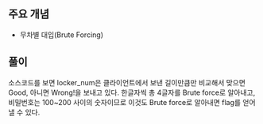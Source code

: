 ## 주요 개념

- 무차별 대입(Brute Forcing)

## 풀이

소스코드를 보면 locker_num은 클라이언트에서 보낸 길이만큼만 비교해서 맞으면 Good, 아니면 Wrong!을 보내고 있다. 한글자씩 총 4글자를 Brute force로 알아내고, 비밀번호는 100~200 사이의 숫자이므로 이것도 Brute force로 알아내면 flag를 얻어낼 수 있다.
